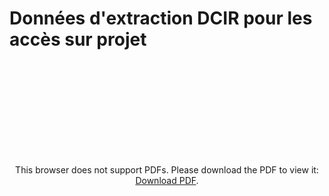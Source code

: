 # Données d'extraction DCIR pour les accès sur projet
<!-- SPDX-License-Identifier: MPL-2.0 -->

<p style="text-align: center;">
<object data="../../files/Cnam/2020-06-18_CNAM_donnees-extraction-pour-acces-sur-projet-v.06-2020-VF_MLP-2.0.pdf" type="application/pdf" width="500px" height="450px">
    <embed src="../../files/Cnam/2020-06-18_CNAM_donnees-extraction-pour-acces-sur-projet-v.06-2020-VF_MLP-2.0.pdf" type="application/pdf">
        <p>This browser does not support PDFs. Please download the PDF to view it: <a href="../../files/Cnam/2020-06-18_CNAM_donnees-extraction-pour-acces-sur-projet-v.06-2020-VF_MLP-2.0.pdf">Download PDF</a>.</p>
    </embed>
</object>
</p>

